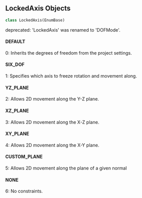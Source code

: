 ## LockedAxis Objects

```python
class LockedAxis(EnumBase)
```

deprecated: 'LockedAxis' was renamed to 'DOFMode'.

<a id="unreal.LockedAxis.DEFAULT"></a>

#### DEFAULT

0: Inherits the degrees of freedom from the project settings.

<a id="unreal.LockedAxis.SIX_DOF"></a>

#### SIX_DOF

1: Specifies which axis to freeze rotation and movement along.

<a id="unreal.LockedAxis.YZ_PLANE"></a>

#### YZ_PLANE

2: Allows 2D movement along the Y-Z plane.

<a id="unreal.LockedAxis.XZ_PLANE"></a>

#### XZ_PLANE

3: Allows 2D movement along the X-Z plane.

<a id="unreal.LockedAxis.XY_PLANE"></a>

#### XY_PLANE

4: Allows 2D movement along the X-Y plane.

<a id="unreal.LockedAxis.CUSTOM_PLANE"></a>

#### CUSTOM_PLANE

5: Allows 2D movement along the plane of a given normal

<a id="unreal.LockedAxis.NONE"></a>

#### NONE

6: No constraints.

<a id="unreal.ChaosBreakingSortMethod"></a>